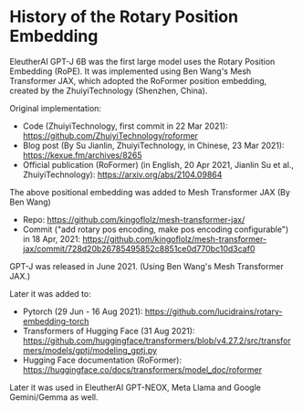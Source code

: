# History of the Rotary Position Embedding

EleutherAI GPT-J 6B was the first large model uses the Rotary Position Embedding (RoPE). It was implemented using Ben Wang's Mesh Transformer JAX, which adopted the RoFormer position embedding, created by the ZhuiyiTechnology (Shenzhen, China). 

Original implementation:
- Code (ZhuiyiTechnology, first commit in 22 Mar 2021): https://github.com/ZhuiyiTechnology/roformer
- Blog post (By Su Jianlin, ZhuiyiTechnology, in Chinese, 23 Mar 2021): https://kexue.fm/archives/8265
- Official publication (RoFormer) (in English, 20 Apr 2021, Jianlin Su et al., ZhuiyiTechnology): https://arxiv.org/abs/2104.09864

The above positional embedding was added to Mesh Transformer JAX (By Ben Wang)
- Repo: https://github.com/kingoflolz/mesh-transformer-jax/
- Commit ("add rotary pos encoding, make pos encoding configurable") in 18 Apr, 2021: https://github.com/kingoflolz/mesh-transformer-jax/commit/728d20b26785495852c8851ce0d770bc10d3caf0

GPT-J was released in June 2021. (Using Ben Wang's Mesh Transformer JAX.)

Later it was added to:
 - Pytorch (29 Jun - 16 Aug 2021): https://github.com/lucidrains/rotary-embedding-torch
 - Transformers of Hugging Face (31 Aug 2021): https://github.com/huggingface/transformers/blob/v4.27.2/src/transformers/models/gptj/modeling_gptj.py
 - Hugging Face documentation (RoFormer): https://huggingface.co/docs/transformers/model_doc/roformer

Later it was used in EleutherAI GPT-NEOX, Meta Llama and Google Gemini/Gemma as well.






